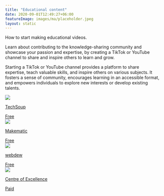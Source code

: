 ```yaml
---
title: "Educational content"
date: 2020-09-01T12:49:27+06:00
featureImage: images/ma/placeholder.jpeg
layout: static
---
```


How to start making educational videos.

Learn about contributing to the knowledge-sharing community and showcase your passion and expertise, by creating a TikTok or YouTube channel to share and inspire others to learn and grow.

Starting a TikTok or YouTube channel provides a platform to share expertise, teach valuable skills, and inspire others on various subjects. It fosters a sense of community, encourages learning in an accessible format, and empowers individuals to explore new interests or develop existing talents.

<a class="ma-link" href="https://blog.techsoup.org/posts/how-to-create-great-educational-content-on-tiktok"><div class="ma-card ma-card-Learning"><div class="ma-icon"><img src ="/images/icon-check.png"/></div><div class="ma-name"><p>TechSoup</p></div><div class="ma-paid-text"><span>Free</span></div></div></a><a class="ma-link" href="https://makematic.com/blog/10-reasons-why-educational-videos-are-super-effective/"><div class="ma-card ma-card-Learning"><div class="ma-icon"><img src ="/images/icon-check.png"/></div><div class="ma-name"><p>Makematic</p></div><div class="ma-paid-text"><span>Free </span></div></div></a><a class="ma-link" href="https://www.webdew.com/blog/youtube-educational-videos"><div class="ma-card ma-card-Learning"><div class="ma-icon"><img src ="/images/icon-check.png"/></div><div class="ma-name"><p>webdew</p></div><div class="ma-paid-text"><span>Free </span></div></div></a><a class="ma-link" href="https://www.centreofexcellence.com/shop/how-to-grow-a-youtube-channel-diploma-course/"><div class="ma-card ma-card-Learning"><div class="ma-icon"><img src ="/images/icon-pound.png"/></div><div class="ma-name"><p>Centre of Excellence</p></div><div class="ma-paid-text"><span>Paid</span></div></div></a>  

<br/><br/>






